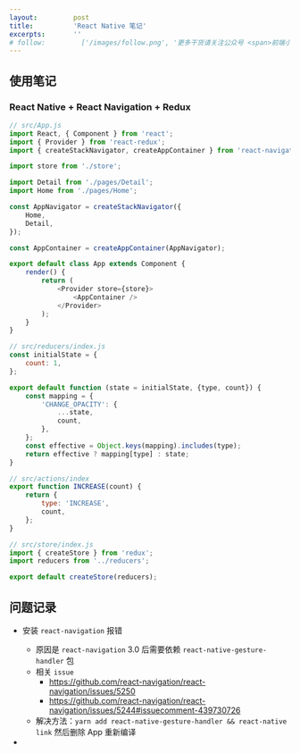 ```yaml
---
layout:         post
title:          'React Native 笔记'
excerpts:       ''
# follow:         ['/images/follow.png', '更多干货请关注公众号 <span>前端小专栏：QianDuanXiaoZhuanLan</span>']
---
```


## 使用笔记

### React Native + React Navigation + Redux

```js
// src/App.js
import React, { Component } from 'react';
import { Provider } from 'react-redux';
import { createStackNavigator, createAppContainer } from 'react-navigation';

import store from './store';

import Detail from './pages/Detail';
import Home from './pages/Home';

const AppNavigator = createStackNavigator({
    Home,
    Detail,
});

const AppContainer = createAppContainer(AppNavigator);

export default class App extends Component {
    render() {
        return (
            <Provider store={store}>
                <AppContainer />
            </Provider>
        );
    }
}

// src/reducers/index.js
const initialState = {
    count: 1,
};

export default function (state = initialState, {type, count}) {
    const mapping = {
        'CHANGE_OPACITY': {
            ...state,
            count,
        },
    };
    const effective = Object.keys(mapping).includes(type);
    return effective ? mapping[type] : state;
}

// src/actions/index
export function INCREASE(count) {
    return {
        type: 'INCREASE',
        count,
    };
}

// src/store/index.js
import { createStore } from 'redux';
import reducers from '../reducers';

export default createStore(reducers);
```

## 问题记录

- 安装 `react-navigation` 报错
    - 原因是 `react-navigation` 3.0 后需要依赖 `react-native-gesture-handler` 包
    - 相关 `issue` 
        - https://github.com/react-navigation/react-navigation/issues/5250
        - https://github.com/react-navigation/react-navigation/issues/5244#issuecomment-439730726
    - 解决方法：`yarn add react-native-gesture-handler && react-native link` 然后删除 App 重新编译

- 